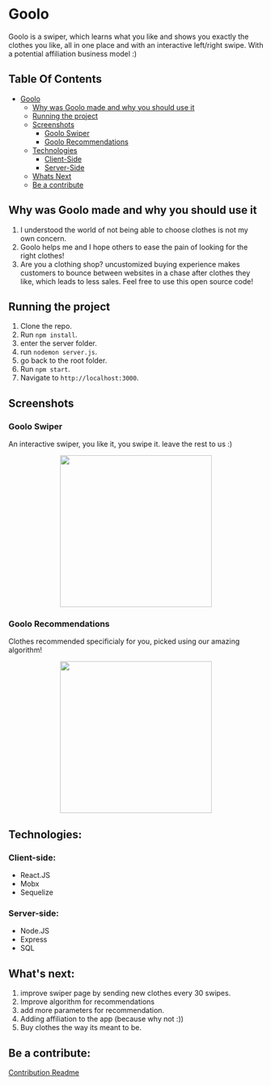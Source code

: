 # Goolo 

Goolo is a swiper, which learns what you like and shows you exactly the clothes you like, all in one place and with
an interactive left/right swipe.
With a potential affiliation business model :) 

## Table Of Contents
- [Goolo](#Goolo)
  * [Why was Goolo made and why you should use it](#Why-was-Goolo-made-and-why-you-should-use-it)
  * [Running the project](#running-the-project)
  * [Screenshots](#screenshots)
    + [Goolo Swiper](#Goolo-Swiper)
    + [Goolo Recommendations](#Goolo-Recommendations)
  * [Technologies](#technologies)
    + [Client-Side](#client-side)
    + [Server-Side](#server-side)
  * [Whats Next](#whats-next)
  * [Be a contribute](#be-a-contribute)
  
## Why was Goolo made and why you should use it

1. I understood the world of not being able to 
   choose clothes is not my own concern.
2. Goolo helps me and I hope others to ease the pain
   of looking for the right clothes!
3. Are you a clothing shop?
   uncustomized buying experience 
   makes customers to bounce between websites in a chase after clothes they like, which leads to less sales.
   Feel free to use this open source code!
## Running the project

1. Clone the repo.
2. Run `npm install`.
3. enter the server folder.
4. run `nodemon server.js`.
5. go back to the root folder.
6. Run `npm start`.
7. Navigate to `http://localhost:3000`.

## Screenshots

### Goolo Swiper
An interactive swiper, you like it, you swipe it.
leave the rest to us :)

<p align="center"><img src="./ImgsForReadMe/Swiper-screenshot.png" width="300" /></p>


### Goolo Recommendations
Clothes recommended specificialy for you,
picked using our amazing algorithm!

<p align="center"><img src="./ImgsForReadMe/Reccomendations-screenshot.png" width="300" /></p>

## Technologies:

### Client-side:
* React.JS
* Mobx
* Sequelize

### Server-side:
* Node.JS
* Express
* SQL

## What's next:
1. improve swiper page by sending new clothes every 30 swipes.
2. Improve algorithm for recommendations
3. add more parameters for recommendation. 
3. Adding affiliation to the app (because why not :))
4. Buy clothes the way its meant to be. 

## Be a contribute:

<a href="/CONTRIBUTION.md">Contribution Readme</a>




